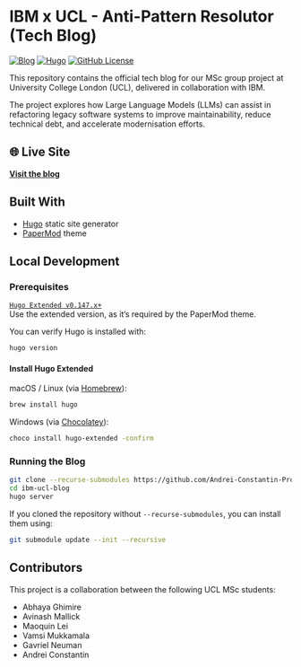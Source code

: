# IBM x UCL - Anti-Pattern Resolutor (Tech Blog)
[![Blog](https://img.shields.io/badge/Live-Blog-blue?style=flat-square&logo=githubpages)](https://andrei-constantin-programmer.github.io/IBM-UCL-Blog)
[![Hugo](https://github.com/Andrei-Constantin-Programmer/IBM-UCL-Blog/actions/workflows/hugo.yml/badge.svg)](https://github.com/Andrei-Constantin-Programmer/IBM-UCL-Blog/actions/workflows/hugo.yml)
[![GitHub License](https://img.shields.io/github/license/Andrei-Constantin-Programmer/IBM-UCL-Blog)](https://github.com/Andrei-Constantin-Programmer/IBM-UCL-Blog/blob/main/LICENSE)

This repository contains the official tech blog for our MSc group project at University College London (UCL), delivered in collaboration with IBM.

The project explores how Large Language Models (LLMs) can assist in refactoring legacy software systems to improve maintainability, reduce technical debt, and accelerate modernisation efforts.

## 🌐 Live Site 
[**Visit the blog**](https://andrei-constantin-programmer.github.io/IBM-UCL-Blog)

## Built With

- [Hugo](https://gohugo.io/) static site generator
- [PaperMod](https://github.com/adityatelange/hugo-PaperMod) theme

## Local Development

### Prerequisites
[`Hugo Extended v0.147.x+`](https://gohugo.io/installation/)  
Use the extended version, as it’s required by the PaperMod theme.

You can verify Hugo is installed with:

```bash
hugo version
```

#### Install Hugo Extended
macOS / Linux (via [Homebrew](https://brew.sh/)):
```bash
brew install hugo
```

Windows (via [Chocolatey](https://chocolatey.org/)):

```bash
choco install hugo-extended -confirm
```

### Running the Blog

```bash
git clone --recurse-submodules https://github.com/Andrei-Constantin-Programmer/IBM-UCL-Blog.git
cd ibm-ucl-blog
hugo server
```

If you cloned the repository without `--recurse-submodules`, you can install them using:
```bash
git submodule update --init --recursive
```

## Contributors

This project is a collaboration between the following UCL MSc students:

- Abhaya Ghimire
- Avinash Mallick
- Maoquin Lei
- Vamsi Mukkamala
- Gavriel Neuman
- Andrei Constantin
